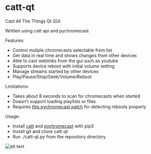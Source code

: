 # catt-qt
Cast All The Things Qt GUI

Written using catt api and pychromecast

Features:
- Control muliple chromecasts selectable from list
- Get data in real time and shows changes from other devices
- Able to cast weblinks from the gui such as youtube
- Supports device reboot with initial volume setting
- Manage streams started by other devices
- Play/Pause/Stop/Seek/Volume/Reboot

Limitations:
- Takes about 8 seconds to scan for chromecasts when started
- Doesn't support loading playlists or files
- Requires [this pychromecast patch](https://github.com/balloob/pychromecast/pull/305) for detecting reboots properly

Usage:
- Install [catt](https://github.com/skorokithakis/catt) and [pychromecast](https://github.com/balloob/pychromecast) with pip3
- Install git and clone catt-qt
- Run ./catt-qt.py from the repository directory

![alt text](https://github.com/soreau/catt-qt/blob/master/screenshot.png "catt-qt")
